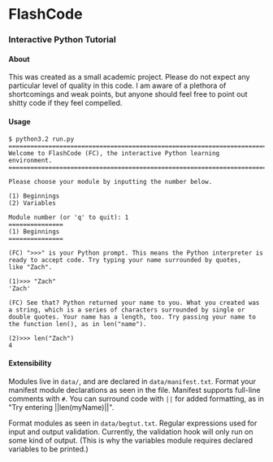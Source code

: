 # FlashCode
### Interactive Python Tutorial

#### About
This was created as a small academic project. Please do not expect any particular level of quality in this code. I am aware of a plethora of shortcomings and weak points, but anyone should feel free to point out shitty code if they feel compelled.

#### Usage
    $ python3.2 run.py
    =======================================================================
    Welcome to FlashCode (FC), the interactive Python learning environment.
    =======================================================================

    Please choose your module by inputting the number below.

    (1) Beginnings
    (2) Variables

    Module number (or 'q' to quit): 1
    ===============
    (1) Beginnings
    ===============

    (FC) ">>>" is your Python prompt. This means the Python interpreter is
    ready to accept code. Try typing your name surrounded by quotes,
    like "Zach".

    (1)>>> "Zach"
    'Zach'

    (FC) See that? Python returned your name to you. What you created was
    a string, which is a series of characters surrounded by single or
    double quotes. Your name has a length, too. Try passing your name to
    the function len(), as in len("name").

    (2)>>> len("Zach")
    4

#### Extensibility
Modules live in `data/`, and are declared in `data/manifest.txt`. Format your manifest module declarations as seen in the file. Manifest supports full-line comments with `#`. You can surround
code with `||` for added formatting, as in "Try entering ||len(myName)||".

Format modules as seen in `data/begtut.txt`. Regular expressions used for input and output validation. Currently, the validation hook will only run on some kind of output. (This is why the variables module requires declared variables to be printed.)